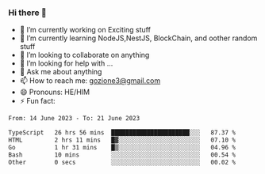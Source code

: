 ### Hi there 👋

<!--
**charlieScript/charlieScript** is a ✨ _special_ ✨ repository because its `README.md` (this file) appears on your GitHub profile.

Here are some ideas to get you started: -->

- 🔭 I’m currently working on Exciting stuff
- 🌱 I’m currently learning NodeJS,NestJS, BlockChain, and oother random stuff
- 👯 I’m looking to collaborate on anything
- 🤔 I’m looking for help with ...
- 💬 Ask me about anything
- 📫 How to reach me: gozione3@gmail.com
- 😄 Pronouns: HE/HIM
- ⚡ Fun fact: 
<!--START_SECTION:waka-->

```txt
From: 14 June 2023 - To: 21 June 2023

TypeScript   26 hrs 56 mins  ██████████████████████░░░   87.37 %
HTML         2 hrs 11 mins   █▓░░░░░░░░░░░░░░░░░░░░░░░   07.10 %
Go           1 hr 31 mins    █▒░░░░░░░░░░░░░░░░░░░░░░░   04.96 %
Bash         10 mins         ░░░░░░░░░░░░░░░░░░░░░░░░░   00.54 %
Other        0 secs          ░░░░░░░░░░░░░░░░░░░░░░░░░   00.02 %
```

<!--END_SECTION:waka-->
